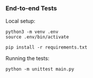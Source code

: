 ### End-to-end Tests

Local setup:

```shell
python3 -m venv .env
source .env/bin/activate

pip install -r requirements.txt
```

Running the tests:
```shell
python -m unittest main.py
```